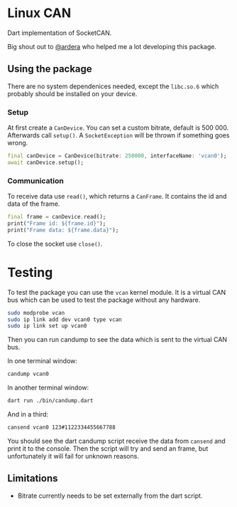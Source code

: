 # Linux CAN

Dart implementation of SocketCAN.

Big shout out to [@ardera](https://github.com/ardera) who helped me a lot developing this package.

## Using the package

There are no system dependenices needed, except the `libc.so.6` which probably should be installed on your device.

### Setup

At first create a `CanDevice`. You can set a custom bitrate, default is 500 000. Afterwards call `setup()`. A `SocketException` will be thrown if something goes wrong.

```dart
final canDevice = CanDevice(bitrate: 250000, interfaceName: 'vcan0');
await canDevice.setup();
```

### Communication

To receive data use `read()`, which returns a `CanFrame`. It contains the id and data of the frame.

```dart
final frame = canDevice.read();
print("Frame id: ${frame.id}");
print("Frame data: ${frame.data}");
```

To close the socket use `close()`.

# Testing

To test the package you can use the `vcan` kernel module. It is a virtual CAN bus which can be used to test the package without any hardware.

```bash
sudo modprobe vcan
sudo ip link add dev vcan0 type vcan
sudo ip link set up vcan0
```

Then you can run candump to see the data which is sent to the virtual CAN bus.

In one terminal window:

```bash
candump vcan0
```

In another terminal window:

```bash
dart run ./bin/candump.dart
```

And in a third:

```bash
cansend vcan0 123#1122334455667788
```

You should see the dart candump script receive the data from `cansend` and print it to the console. Then the script will try and send an frame, but unfortunately it will fail for unknown reasons.

## Limitations

- Bitrate currently needs to be set externally from the dart script.
